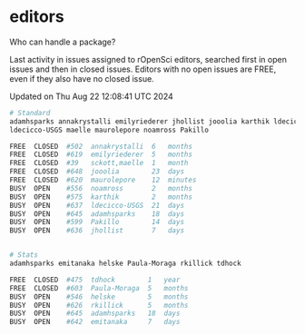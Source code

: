 # editors

Who can handle a package?

Last activity in issues assigned to rOpenSci editors, searched first in open
issues and then in closed issues. Editors with no open issues are FREE, even if
they also have no closed issue.


Updated on Thu Aug 22 12:08:41 UTC 2024

```bash
# Standard
adamhsparks annakrystalli emilyriederer jhollist jooolia karthik ldecicco
ldecicco-USGS maelle maurolepore noamross Pakillo

FREE  CLOSED  #502  annakrystalli  6   months
FREE  CLOSED  #619  emilyriederer  5   months
FREE  CLOSED  #39   sckott,maelle  1   month
FREE  CLOSED  #648  jooolia        23  days
FREE  CLOSED  #620  maurolepore    12  minutes
BUSY  OPEN    #556  noamross       2   months
BUSY  OPEN    #575  karthik        2   months
BUSY  OPEN    #637  ldecicco-USGS  21  days
BUSY  OPEN    #645  adamhsparks    18  days
BUSY  OPEN    #599  Pakillo        14  days
BUSY  OPEN    #636  jhollist       7   days


# Stats
adamhsparks emitanaka helske Paula-Moraga rkillick tdhock

FREE  CLOSED  #475  tdhock        1   year
FREE  CLOSED  #603  Paula-Moraga  5   months
BUSY  OPEN    #546  helske        5   months
BUSY  OPEN    #626  rkillick      5   months
BUSY  OPEN    #645  adamhsparks   18  days
BUSY  OPEN    #642  emitanaka     7   days
```
